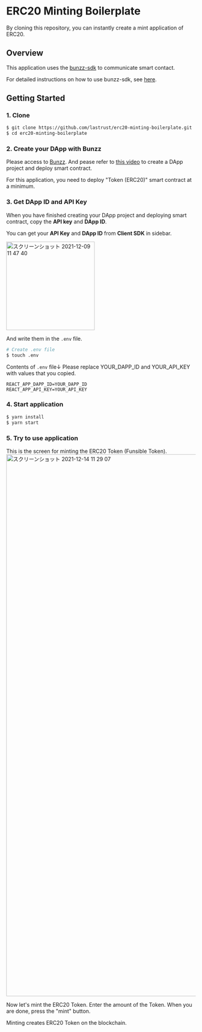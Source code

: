 # ERC20 Minting Boilerplate

By cloning this repository, you can instantly create a mint application of ERC20.

## Overview

This application uses the [bunzz-sdk](https://www.npmjs.com/package/bunzz-sdk) to communicate smart contact.

For detailed instructions on how to use bunzz-sdk, see [here](https://www.npmjs.com/package/bunzz-sdk).

## Getting Started

### 1. Clone

```bash
$ git clone https://github.com/lastrust/erc20-minting-boilerplate.git
$ cd erc20-minting-boilerplate
```

### 2. Create your DApp with Bunzz

Please access to [Bunzz](https://app.bunzz.dev).
And pease refer to [this video]() to create a DApp project and deploy smart contract.

For this application, you need to deploy "Token (ERC20)" smart contract at a minimum.

### 3. Get DApp ID and API Key

When you have finished creating your DApp project and deploying smart contract, copy the **API key** and **DApp ID**.

You can get your **API Key** and **DApp ID** from **Client SDK** in sidebar.

<img width="235" alt="スクリーンショット 2021-12-09 11 47 40" src="https://user-images.githubusercontent.com/53442928/145325497-913c5509-0b3f-44ea-8a26-ff7399218dbc.png">

And write them in the `.env` file.

```bash
# Create .env file
$ touch .env
```

Contents of `.env` file↓
Please replace YOUR_DAPP_ID and YOUR_API_KEY with values that you copied.
```
REACT_APP_DAPP_ID=YOUR_DAPP_ID
REACT_APP_API_KEY=YOUR_API_KEY
```

### 4. Start application

```bash
$ yarn install
$ yarn start
```

### 5. Try to use application

This is the screen for minting the ERC20 Token (Funsible Token).
<img width="1440" alt="スクリーンショット 2021-12-14 11 29 07" src="https://user-images.githubusercontent.com/53442928/145922057-66f7e102-17a6-40a1-98c8-4db3335e7c69.png">

Now let's mint the ERC20 Token. Enter the amount of the Token.
When you are done, press the "mint" button.

Minting creates ERC20 Token on the blockchain.